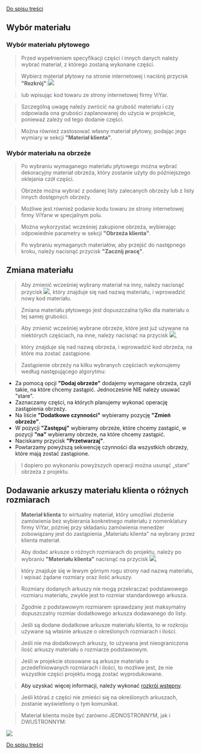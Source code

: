 [Do spisu treści](/service/doc/?cid=dsp)
## Wybór materiału

### Wybór materiału płytowego

>Przed wypełnieniem specyfikacji części i innych danych należy wybrać materiał, z którego zostaną wykonane części.

>Wybierz materiał płytowy na stronie internetowej i naciśnij przycisk **"Rozkrój"**:![](/service/doc/img/raskroit.png) 
 
>lub wpisując kod towaru ze strony internetowej firmy ViYar.
 
>Szczególną uwagę należy zwrócić na grubość materiału i czy odpowiada ona grubości zaplanowanej do użycia w projekcie, ponieważ zależy od tego dodanie części.

>Można również zastosować własny materiał płytowy, podając jego wymiary w sekcji **"Materiał klienta"**.

### Wybór materiału na obrzeże

>Po wybraniu wymaganego materiału płytowego można wybrać dekoracyjny materiał obrzeża, który zostanie użyty do późniejszego oklejania czół części.

>Obrzeże można wybrać z podanej listy zalecanych obrzeży lub z listy innych dostępnych obrzeży.

>Możliwe jest również podanie kodu towaru ze strony internetowej firmy ViYarw w specjalnym polu.

>Można wykorzystać wcześniej zakupione obrzeża, wybierając odpowiednie parametry w sekcji **"Obrzeża klienta"**.

>Po wybraniu wymaganych materiałów, aby przejść do następnego kroku, należy nacisnąć przycisk **"Zacznij pracę"**.


## Zmiana materiału

>Aby zmienić wcześniej wybrany materiał na inny, należy nacisnąć przycisk ![](/service/doc/img/smena.png), który znajduje się nad nazwą materiału, i wprowadzić nowy kod materiału.

>Zmiana materiału płytowego jest dopuszczalna tylko dla materiału o tej samej grubości.

>Aby zmienić wcześniej wybrane obrzeże, które jest już używane na niektórych częściach, na inne, należy nacisnąć na przycisk ![](/service/doc/img/smena.png),
 
> który znajduje się nad nazwą obrzeża, i wprowadzić kod obrzeża, na które ma zostać zastąpione.

>Zastąpienie obrzeży na kilku wybranych częściach wykonujemy według następującego algorytmu: 
>
  - Za pomocą opcji **"Dodaj obrzeże"** dodajemy wymagane obrzeża, czyli takie, na które chcemy zastąpić. Jednocześnie NIE należy usuwać "stare".
  - Zaznaczamy części, na których planujemy wykonać operację zastąpienia obrzeży.
  - Na liście **"Dodatkowe czynności"** wybieramy pozycję **"Zmień obrzeże"**.
  - W pozycji **"Zastępuj"** wybieramy obrzeże, które chcemy zastąpić, w pozycji **"na"** wybieramy obrzeże, na które chcemy zastąpić.
  - Naciskamy przycisk **"Przetwarzaj"**.
  - Powtarzamy powyższą sekwencję czynności dla wszystkich obrzeży, które mają zostać zastąpione.

>I dopiero po wykonaniu powyższych operacji można usunąć „stare” obrzeża z projektu.

<a name="części"/>

## Dodawanie arkuszy materiału klienta o różnych rozmiarach

> <b>Materiał klienta</b> to wirtualny materiał, który umożliwi złożenie zamówienia bez wybierania konkretnego materiału z nomenklatury firmy ViYar, później przy składaniu zamówienia menedżer zobowiązany jest do zastąpienia „Materiału klienta" na wybrany przez klienta materiał.

>Aby dodać arkusze o różnych rozmiarach do projektu, należy po wybraniu **"Materiału klienta"** nacisnąć na przycisk ![](/service/doc/img/button-dobavit-list.png),
 
> który znajduje się w lewym górnym rogu strony nad nazwą materiału, i wpisać żądane rozmiary oraz ilość arkuszy.
 
>Rozmiary dodanych arkuszy nie mogą przekraczać podstawowego rozmiaru materiału, zwykle jest to rozmiar standardowego arkusza.
 
>Zgodnie z podstawowym rozmiarem sprawdzany jest maksymalny dopuszczalny rozmiar dodatkowego arkusza dodawanego do listy.

>Jeśli są dodane dodatkowe arkusze materiału klienta, to w rozkroju używane są właśnie arkusze o określonych rozmiarach i ilości.

>Jeśli nie ma dodatkowych arkuszy, to używana jest nieograniczona ilość arkuszy materiału o rozmiarze podstawowym.
 
>Jeśli w projekcie stosowane są arkusze materiału o przedefiniowanych rozmiarach i ilości, to możliwe jest, że nie wszystkie części projektu mogą zostać wyprodukowane.

>Aby uzyskać więcej informacji, należy wykonać [rozkrój wstępny](/service/doc/?cid=dsp&s=cięcie-wizualizacja).

>Jeśli któraś z części nie zmieści się na określonych arkuszach, zostanie wyświetlony o tym komunikat.

>Materiał klienta może być zarówno JEDNOSTRONNYM, jak i DWUSTRONNYM:
>
![](/store/Items/libs/doc_pictures/scrinu/matzak.png)

[Do spisu treści](/service/doc/?cid=dsp)